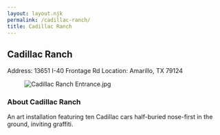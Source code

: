 ```yaml
---
layout: layout.njk
permalink: /cadillac-ranch/
title: Cadillac Ranch
---
```


<article class="attraction-detail container">
  <h2>Cadillac Ranch</h2>
  <div class="attraction-meta">
    <span class="address">Address: 13651 I-40 Frontage Rd</span>
    <span class="location">Location: Amarillo, TX 79124</span>
  </div>
  <figure class="attraction-image">
    <img src="https://upload.wikimedia.org/wikipedia/commons/2/20/Cadillac_Ranch_Entrance.jpg?v=1743942693843" alt="Cadillac Ranch Entrance.jpg" loading="lazy">
  </figure>
  <div class="attraction-description">
    <h3>About Cadillac Ranch</h3>
    <p>An art installation featuring ten Cadillac cars half-buried nose-first in the ground, inviting graffiti.</p>
  </div>
  
</article>